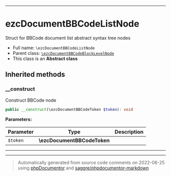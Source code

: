 ***

# ezcDocumentBBCodeListNode

Struct for BBCode document list abstract syntax tree nodes



* Full name: `\ezcDocumentBBCodeListNode`
* Parent class: [`\ezcDocumentBBCodeBlockLevelNode`](./ezcDocumentBBCodeBlockLevelNode.md)
* This class is an **Abstract class**






## Inherited methods


### __construct

Construct BBCode node

```php
public __construct(\ezcDocumentBBCodeToken $token): void
```








**Parameters:**

| Parameter | Type | Description |
|-----------|------|-------------|
| `$token` | **\ezcDocumentBBCodeToken** |  |




***


***
> Automatically generated from source code comments on 2022-06-25 using [phpDocumentor](http://www.phpdoc.org/) and [saggre/phpdocumentor-markdown](https://github.com/Saggre/phpDocumentor-markdown)
